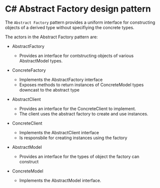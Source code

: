 # C# Abstract Factory design pattern

The `Abstract Factory` pattern provides a uniform interface for constructing objects of a derived type without specifiying the concrete types.

The actors in the Abstract Factory pattern are:

- AbstractFactory
  - Provides an interface for contstructing objects of various AbstractModel types.

- ConcreteFactory
  - Implements the AbstractFactory interface
  - Exposes methods to return instances of ConcreteModel types downcast to the abstract type

- AbstractClient
  - Provides an interface for the ConcreteClient to implement.
  - The client uses the abstract factory to create and use instances.

- ConcreteClient
  - Implements the AbstractClient interface
  - Is responsbile for creating instances using the factory

- AbstractModel
  - Provides an interface for the types of object the factory can construct
- ConcreteModel
  - Implements the AbstractModel interface.
